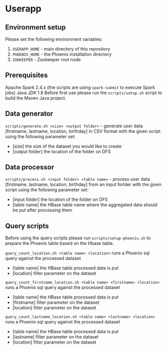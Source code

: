 Userapp
=======

Environment setup
-----------------
Please set the following environment variables:
1. `USERAPP_HOME` - main directory of this repository
2. `PHOENIX_HOME` - the Phoenix installation directory
3. `ZOOKEEPER` - Zookeeper root node

Prerequisites
-------------
Apache Spark 2.4.x (the scripts are using `spark-submit` to execute Spark jobs)
Java JDK 1.8
Before first use please run the `scripts/setup.sh` script to build the Maven Java project.

Data generator
-----------------
`scripts/generate.sh <size> <output folder>` - generate user data [firstname, lastname, location, birthday] in CSV format with the given script using the following parameter set:
- [size] the size of the dataset you would like to create
- [output folder] the location of the folder on DFS

Data processor
-----------------
`scripts/process.sh <input folder> <table name>` - process user data [firstname, lastname, location, birthday] from an input forlder with the given script using the following parameter set:
- [input folder] the location of the folder on DFS
- [table name] the HBase table name where the aggregated data should be put after processing them

Query scripts
-----------------
Before using the query scripts please run `scripts/setup-phoenix.sh` to prepare the Phoenix table based on the Hbase table.

`query_count_location.sh <table name> <location>` runs a Phoenix sql query against the processed dataset
- [table name] the HBase table processed data is put
- [location] filter parameter on the dataset

`query_count_firstname_location.sh <table name> <firstname> <location>` runs a Phoenix sql query against the processed dataset
- [table name] the HBase table processed data is put
- [firstname] filter parameter on the dataset
- [location] filter parameter on the dataset

`query_count_lastname_location.sh <table name> <lastname> <location>` runs a Phoenix sql query against the processed dataset
- [table name] the HBase table processed data is put
- [lastname] filter parameter on the dataset
- [location] filter parameter on the dataset

